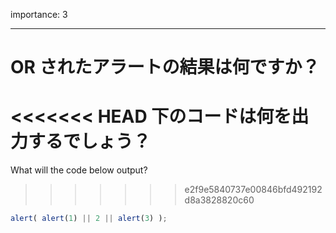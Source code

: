 importance: 3

---

# OR されたアラートの結果は何ですか？

<<<<<<< HEAD
下のコードは何を出力するでしょう？
=======
What will the code below output?
>>>>>>> e2f9e5840737e00846bfd492192d8a3828820c60

```js
alert( alert(1) || 2 || alert(3) );
```
